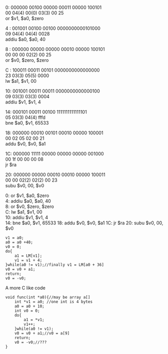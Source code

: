 0: 000000 00100 00000 00011 00000 100101  
00 04(4) 00(0) 03(3) 00 25  
or $v1, $a0, $zero  

4  : 001001 00100 00100 0000000000101000  
09 04(4) 04(4) 0028  
addiu $a0, $a0, 40  

8  : 000000 00000 00000 00010 00000 100101  
00 00 00 02(2) 00 25  
or $v0, $zero, $zero  

C  : 100011 00011 00101 0000000000000000  
23 03(3) 05(5) 0000  
lw $a1, $v1, 00  

10: 001001 00011 00011 0000000000000100  
09 03(3) 03(3) 0004  
addiu $v1, $v1, 4  

14: 000101 00011 00100 1111111111111101  
05 03(3) 04(4) fffd  
bne $a0, $v1, 65533
   
18: 000000 00010 00101 00010 00000 100001  
00 02 05 02 00 21  
addu $v0, $v0, $a1
    
1C: 000000 11111 00000 00000 00000 001000  
00 1f 00 00 00 08  
jr $ra
   
20: 000000 00000 00010 00010 00000 100011  
00 00 02(2) 02(2) 00 23  
subu $v0, 00, $v0



0: or $v1, $a0, $zero   
4: addiu $a0, $a0, 40  
8: or $v0, $zero, $zero  
C: lw $a1, $v1, 00  
10: addiu $v1, $v1, 4  
14: bne $a0, $v1, 65533 
18: addu $v0, $v0, $a1
1C: jr $ra 
20: subu $v0, 00, $v0

    v1 = a0;
    a0 = a0 +40;
    v0 = 0;
    do{
    	a1 = LM[v1];
    	v1 = v1 + 4;
    }while(a0 != v1);//finally v1 = LM[a0 + 36]
    v0 = v0 + a1;
    return;
    v0 = -v0;
A more C like code

	void func(int *a0){//may be array a[]
		int *v1 = a0; //one int is 4 bytes
		a0 = a0 + 10;
		int v0 = 0;
		do{
			a1 = *v1;
			v1++;
		}while(a0 != v1);
		v0 = v0 + a1;//v0 = a[9]
		return;
		v0 = -v0;//???
	}